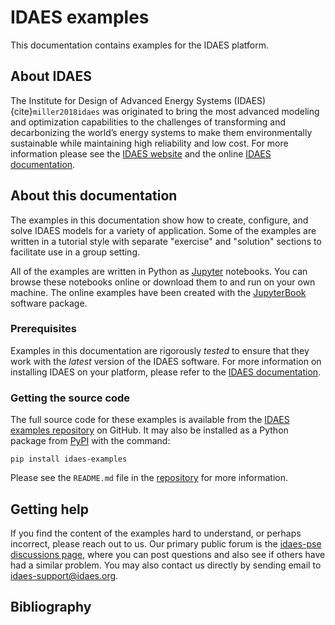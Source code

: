# IDAES examples

This documentation contains examples for the IDAES platform.

## About IDAES

The Institute for Design of Advanced Energy Systems (IDAES) 
{cite}`miller2018idaes` was originated to bring the 
most advanced modeling and 
optimization capabilities to the challenges of transforming and decarbonizing the world’s energy systems to make them 
environmentally sustainable while maintaining high reliability and low cost.
For more information please see the [IDAES website](https://idaes.org/) and the online 
[IDAES documentation](https://idaes-pse.readthedocs.io/en/latest/index.html).

## About this documentation

The examples in this documentation show how to create, configure, and solve IDAES models for a variety of application.
Some of the examples are written in a tutorial style with separate "exercise" and "solution" sections to
facilitate use in a group setting.

All of the examples are written in Python as [Jupyter](https://jupyter.org) notebooks.
You can browse these notebooks online or download them to and run on your own machine.
The online examples have been created with the 
[JupyterBook](https://jupyterbook.org) software package.

### Prerequisites

Examples in this documentation are rigorously *tested* to ensure that they work with the *latest* version of the IDAES 
software. 
For more information on installing IDAES on your platform,
please refer to the [IDAES documentation](https://idaes-pse.readthedocs.io/en/latest/index.html).

### Getting the source code
The full source code for these examples is available from the 
[IDAES examples repository](https://github.com/IDAES/examples) on GitHub.
It may also be installed as a Python package from [PyPI](https://pypi.org/) with the command:

```
pip install idaes-examples
```

Please see the `README.md` file
in the [repository](https://github.com/IDAES/examples) for more information.

## Getting help

If you find the content of the examples hard to understand, or perhaps incorrect,
please reach out to us. Our primary public forum is the 
[idaes-pse discussions page](https://github.com/IDAES/idaes-pse/discussions),
where you can post questions and also see if others have had a similar
problem. You may also contact us directly by sending email to 
[idaes-support@idaes.org](mailto:idaes-support@idaes.org).


## Bibliography

```{bibliography}
```